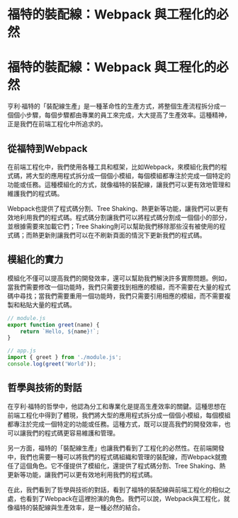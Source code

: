 # 福特的裝配線：Webpack 與工程化的必然

# 福特的裝配線：Webpack 與工程化的必然

亨利·福特的「裝配線生產」是一種革命性的生產方式，將整個生產流程拆分成一個個小步驟，每個步驟都由專業的員工來完成，大大提高了生產效率。這種精神，正是我們在前端工程化中所追求的。

## 從福特到Webpack

在前端工程化中，我們使用各種工具和框架，比如Webpack，來模組化我們的程式碼，將大型的應用程式拆分成一個個小模組，每個模組都專注於完成一個特定的功能或任務。這種模組化的方式，就像福特的裝配線，讓我們可以更有效地管理和維護我們的程式碼。

Webpack也提供了程式碼分割、Tree Shaking、熱更新等功能，讓我們可以更有效地利用我們的程式碼。程式碼分割讓我們可以將程式碼分割成一個個小的部分，並根據需要來加載它們；Tree Shaking則可以幫助我們移除那些沒有被使用的程式碼；而熱更新則讓我們可以在不刷新頁面的情況下更新我們的程式碼。

## 模組化的實力

模組化不僅可以提高我們的開發效率，還可以幫助我們解決許多實際問題。例如，當我們需要修改一個功能時，我們只需要找到相應的模組，而不需要在大量的程式碼中尋找；當我們需要重用一個功能時，我們只需要引用相應的模組，而不需要複製和粘貼大量的程式碼。

```javascript
// module.js
export function greet(name) {
    return `Hello, ${name}!`;
}

// app.js
import { greet } from './module.js';
console.log(greet('World'));
```

## 哲學與技術的對話

在亨利·福特的哲學中，他認為分工和專業化是提高生產效率的關鍵。這種思想在前端工程化中得到了體現，我們將大型的應用程式拆分成一個個小模組，每個模組都專注於完成一個特定的功能或任務。這種方式，既可以提高我們的開發效率，也可以讓我們的程式碼更容易維護和管理。

另一方面，福特的「裝配線生產」也讓我們看到了工程化的必然性。在前端開發中，我們也需要一種可以將我們的程式碼組織和管理的裝配線，而Webpack就擔任了這個角色。它不僅提供了模組化，還提供了程式碼分割、Tree Shaking、熱更新等功能，讓我們可以更有效地利用我們的程式碼。

在此，我們看到了哲學與技術的對話，看到了福特的裝配線與前端工程化的相似之處，也看到了Webpack在這裡扮演的角色。我們可以說，Webpack與工程化，就像福特的裝配線與生產效率，是一種必然的結合。
